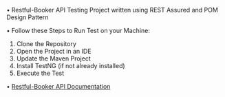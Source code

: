 • Restful-Booker API Testing Project written using REST Assured and POM Design Pattern  
  
• Follow these Steps to Run Test on your Machine:  
  
1) Clone the Repository  
2) Open the Project in an IDE  
3) Update the Maven Project  
4) Install TestNG (if not already installed)  
5) Execute the Test  
  
• [Restful-Booker API Documentation](https://restful-booker.herokuapp.com/apidoc/index.html)
